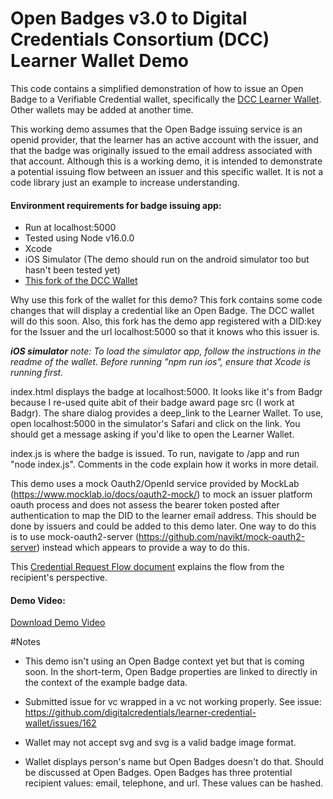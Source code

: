 # Open Badges v3.0 to Digital Credentials Consortium (DCC) Learner Wallet Demo

This code contains a simplified demonstration of how to issue an Open Badge to a Verifiable Credential wallet, specifically the [DCC Learner Wallet](https://github.com/digitalcredentials/learner-credential-wallet). Other wallets may be added at another time. 

This working demo assumes that the Open Badge issuing service is an openid provider, that the learner has an active account with the issuer, and that the badge was originally issued to the email address associated with that account. Although this is a working demo, it is intended to demonstrate a potential issuing flow between an issuer and this specific wallet. It is not a code library just an example to increase understanding. 

#### Environment requirements for badge issuing app:

* Run at localhost:5000
* Tested using Node v16.0.0
* Xcode
* iOS Simulator (The demo should run on the android simulator too but hasn't been tested yet)
* [This fork of the DCC Wallet](https://github.com/kayaelle/learner-credential-wallet)

Why use this fork of the wallet for this demo? This fork contains some code changes that will display a credential like an Open Badge. The DCC wallet will do this soon. Also, this fork has the demo app registered with a DID:key for the Issuer and the url localhost:5000 so that it knows who this issuer is. 

<em>**iOS simulator** note: To load the simulator app, follow the instructions in the readme of the wallet. Before running "npm run ios", ensure that Xcode is running first.</em>

index.html displays the badge at localhost:5000. It looks like it's from Badgr because I re-used quite abit of their badge award page src (I work at Badgr). The share dialog provides a deep_link to the Learner Wallet. To use, open localhost:5000 in the simulator's Safari and click on the link. You should get a message asking if you'd like to open the Learner Wallet.

index.js is where the badge is issued. To run, navigate to /app and run "node index.js". Comments in the code explain how it works in more detail.

This demo uses a mock Oauth2/OpenId service provided by MockLab (https://www.mocklab.io/docs/oauth2-mock/) to mock an issuer platform oauth process and does not assess the bearer token posted after authentication to map the DID to the learner email address. This should be done by issuers and could be added to this demo later. One way to do this is to use mock-oauth2-server (https://github.com/navikt/mock-oauth2-server) instead which appears to provide a way to do this.  


This [Credential Request Flow document](https://github.com/digitalcredentials/docs/blob/main/request/credential_request.md) explains the flow from the recipient's perspective.

#### Demo Video:

[Download Demo Video](https://github.com/kayaelle/obv3-vc-wallet-demo/blob/master/Demo-VC-Open-Badge-to-DCC-Learner-Wallet.mp4)


 #Notes

* This demo isn't using an Open Badge context yet but that is coming soon. In the short-term, Open Badge properties are linked to directly in the context of the example badge data.

* Submitted issue for vc wrapped in a vc not working properly. See issue: https://github.com/digitalcredentials/learner-credential-wallet/issues/162

* Wallet may not accept svg and svg is a valid badge image format.

* Wallet displays person's name but Open Badges doesn't do that. Should be discussed at Open Badges. Open Badges has three protential recipient values: email, telephone, and url. These values can be hashed. 
